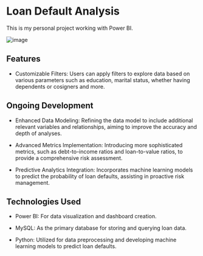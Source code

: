 # Loan Default Analysis

This is my personal project working with Power BI.

![image](https://github.com/user-attachments/assets/4907fe1f-54cc-4960-bc6e-437d44a00920)



## Features

- Customizable Filters: Users can apply filters to explore data based on various parameters such as education, marital status, whether having dependents or cosigners and more.

## Ongoing Development
- Enhanced Data Modeling: Refining the data model to include additional relevant variables and relationships, aiming to improve the accuracy and depth of analyses.

- Advanced Metrics Implementation: Introducing more sophisticated metrics, such as debt-to-income ratios and loan-to-value ratios, to provide a comprehensive risk assessment.

- Predictive Analytics Integration: Incorporates machine learning models to predict the probability of loan defaults, assisting in proactive risk management. 

## Technologies Used
- Power BI: For data visualization and dashboard creation.

- MySQL: As the primary database for storing and querying loan data.

- Python: Utilized for data preprocessing and developing machine learning models to predict loan defaults. 

